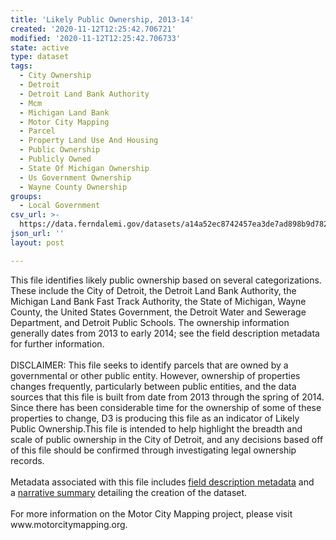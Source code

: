 ```yaml
---
title: 'Likely Public Ownership, 2013-14'
created: '2020-11-12T12:25:42.706721'
modified: '2020-11-12T12:25:42.706733'
state: active
type: dataset
tags:
  - City Ownership
  - Detroit
  - Detroit Land Bank Authority
  - Mcm
  - Michigan Land Bank
  - Motor City Mapping
  - Parcel
  - Property Land Use And Housing
  - Public Ownership
  - Publicly Owned
  - State Of Michigan Ownership
  - Us Government Ownership
  - Wayne County Ownership
groups:
  - Local Government
csv_url: >-
  https://data.ferndalemi.gov/datasets/a14a52ec8742457ea3de7ad898b9d782_0.csv?outSR=%7B%22latestWkid%22%3A2898%2C%22wkid%22%3A2898%7D
json_url: ''
layout: post

---
```

<div>This file identifies likely public ownership based on several categorizations. These include the City of Detroit, the Detroit Land Bank Authority, the Michigan Land Bank Fast Track Authority, the State of Michigan, Wayne County, the United States Government, the Detroit Water and Sewerage Department, and Detroit Public Schools. The ownership information generally dates from 2013 to early 2014; see the field description metadata for further information.</div><div><br /></div><div>DISCLAIMER: This file seeks to identify parcels that are owned by a governmental or other public entity. However, ownership of properties changes frequently, particularly between public entities, and the data sources that this file is built from date from 2013 through the spring of 2014. Since there has been considerable time for the ownership of some of these properties to change, D3 is producing this file as an indicator of Likely Public Ownership.This file is intended to help highlight the breadth and scale of public ownership in the City of Detroit, and any decisions based off of this file should be confirmed through investigating legal ownership records.</div><div><br /></div><div>Metadata associated with this file includes <a href='http://datadrivendetroit.org/web_ftp/motorcitymapping/Metadata/Likely_Public_Ownership/LikelyPublicOwnership_Metadata.xls' target='_blank'>field description metadata</a> and a <a href='http://datadrivendetroit.org/web_ftp/motorcitymapping/Metadata/Likely_Public_Ownership/LikelyPublicOwnership_Documentation_11252014_Final.pdf' target='_blank'>narrative summary</a> detailing the creation of the dataset.</div><div><br /></div><div>For more information on the Motor City Mapping project, please visit www.motorcitymapping.org.</div>
